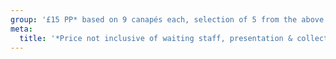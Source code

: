 ```yaml
---
group: '£15 PP* based on 9 canapés each, selection of 5 from the above'
meta:
  title: '*Price not inclusive of waiting staff, presentation & collection'
---
```

